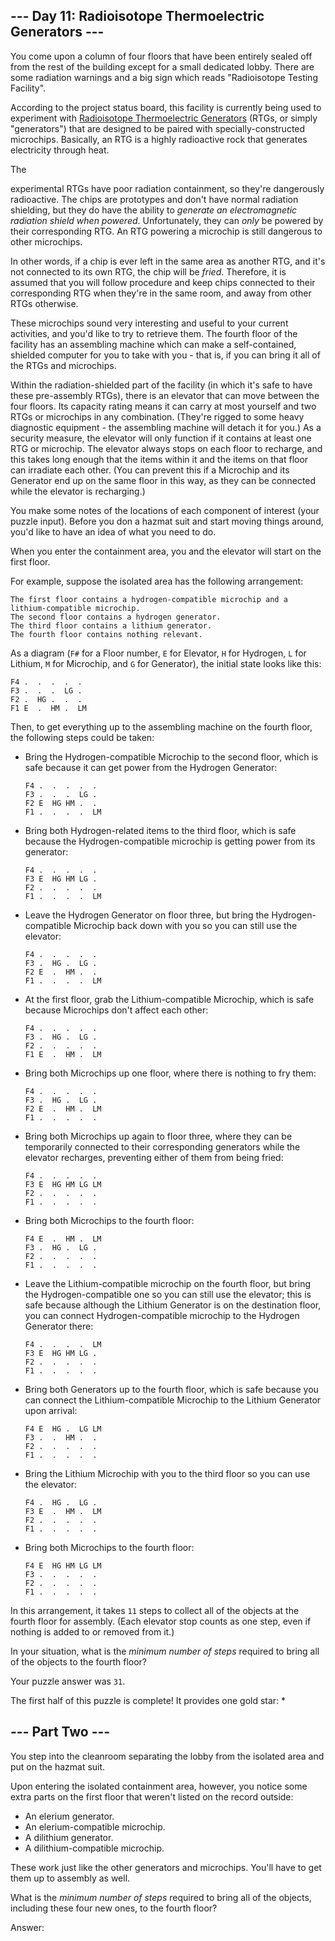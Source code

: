 --- Day 11: Radioisotope Thermoelectric Generators ---
------------------------------------------------------

You come upon a column of four floors that have been entirely sealed off
from the rest of the building except for a small dedicated lobby. There
are some radiation warnings and a big sign which reads "Radioisotope
Testing Facility".

According to the project status board, this facility is currently being
used to experiment with [Radioisotope Thermoelectric Generators]
(RTGs, or simply "generators") that are designed to be paired with
specially-constructed microchips. Basically, an RTG is a highly
radioactive rock that generates electricity through heat.

The

experimental RTGs have poor radiation containment, so they're
dangerously radioactive. The chips are prototypes and don't have normal
radiation shielding, but they do have the ability to *generate an
electromagnetic radiation shield when powered*. Unfortunately, they can
*only* be powered by their corresponding RTG. An RTG powering a
microchip is still dangerous to other microchips.

In other words, if a chip is ever left in the same area as another RTG,
and it's not connected to its own RTG, the chip will be *fried*.
Therefore, it is assumed that you will follow procedure and keep chips
connected to their corresponding RTG when they're in the same room, and
away from other RTGs otherwise.

These microchips sound very interesting and useful to your current
activities, and you'd like to try to retrieve them. The fourth floor of
the facility has an assembling machine which can make a self-contained,
shielded computer for you to take with you - that is, if you can bring
it all of the RTGs and microchips.

Within the radiation-shielded part of the facility (in which it's safe
to have these pre-assembly RTGs), there is an elevator that can move
between the four floors. Its capacity rating means it can carry at most
yourself and two RTGs or microchips in any combination. (They're rigged
to some heavy diagnostic equipment - the assembling machine will detach
it for you.) As a security measure, the elevator will only function if
it contains at least one RTG or microchip. The elevator always stops on
each floor to recharge, and this takes long enough that the items within
it and the items on that floor can irradiate each other. (You can
prevent this if a Microchip and its Generator end up on the same floor
in this way, as they can be connected while the elevator is recharging.)

You make some notes of the locations of each component of interest (your
puzzle input). Before you don a hazmat suit and start moving things
around, you'd like to have an idea of what you need to do.

When you enter the containment area, you and the elevator will start on
the first floor.

For example, suppose the isolated area has the following arrangement:

``` wrap
The first floor contains a hydrogen-compatible microchip and a lithium-compatible microchip.
The second floor contains a hydrogen generator.
The third floor contains a lithium generator.
The fourth floor contains nothing relevant.
```

As a diagram (`F#` for a Floor number, `E` for Elevator, `H` for
Hydrogen, `L` for Lithium, `M` for Microchip, and `G` for Generator),
the initial state looks like this:

    F4 .  .  .  .  .  
    F3 .  .  .  LG .  
    F2 .  HG .  .  .  
    F1 E  .  HM .  LM 

Then, to get everything up to the assembling machine on the fourth
floor, the following steps could be taken:

-   Bring the Hydrogen-compatible Microchip to the second floor, which
    is safe because it can get power from the Hydrogen Generator:

        F4 .  .  .  .  .  
        F3 .  .  .  LG .  
        F2 E  HG HM .  .  
        F1 .  .  .  .  LM 

-   Bring both Hydrogen-related items to the third floor, which is safe
    because the Hydrogen-compatible microchip is getting power from its
    generator:

        F4 .  .  .  .  .  
        F3 E  HG HM LG .  
        F2 .  .  .  .  .  
        F1 .  .  .  .  LM 

-   Leave the Hydrogen Generator on floor three, but bring the
    Hydrogen-compatible Microchip back down with you so you can still
    use the elevator:

        F4 .  .  .  .  .  
        F3 .  HG .  LG .  
        F2 E  .  HM .  .  
        F1 .  .  .  .  LM 

-   At the first floor, grab the Lithium-compatible Microchip, which is
    safe because Microchips don't affect each other:

        F4 .  .  .  .  .  
        F3 .  HG .  LG .  
        F2 .  .  .  .  .  
        F1 E  .  HM .  LM 

-   Bring both Microchips up one floor, where there is nothing to fry
    them:

        F4 .  .  .  .  .  
        F3 .  HG .  LG .  
        F2 E  .  HM .  LM 
        F1 .  .  .  .  .  

-   Bring both Microchips up again to floor three, where they can be
    temporarily connected to their corresponding generators while the
    elevator recharges, preventing either of them from being fried:

        F4 .  .  .  .  .  
        F3 E  HG HM LG LM 
        F2 .  .  .  .  .  
        F1 .  .  .  .  .  

-   Bring both Microchips to the fourth floor:

        F4 E  .  HM .  LM 
        F3 .  HG .  LG .  
        F2 .  .  .  .  .  
        F1 .  .  .  .  .  

-   Leave the Lithium-compatible microchip on the fourth floor, but
    bring the Hydrogen-compatible one so you can still use the elevator;
    this is safe because although the Lithium Generator is on the
    destination floor, you can connect Hydrogen-compatible microchip to
    the Hydrogen Generator there:

        F4 .  .  .  .  LM 
        F3 E  HG HM LG .  
        F2 .  .  .  .  .  
        F1 .  .  .  .  .  

-   Bring both Generators up to the fourth floor, which is safe because
    you can connect the Lithium-compatible Microchip to the Lithium
    Generator upon arrival:

        F4 E  HG .  LG LM 
        F3 .  .  HM .  .  
        F2 .  .  .  .  .  
        F1 .  .  .  .  .  

-   Bring the Lithium Microchip with you to the third floor so you can
    use the elevator:

        F4 .  HG .  LG .  
        F3 E  .  HM .  LM 
        F2 .  .  .  .  .  
        F1 .  .  .  .  .  

-   Bring both Microchips to the fourth floor:

        F4 E  HG HM LG LM 
        F3 .  .  .  .  .  
        F2 .  .  .  .  .  
        F1 .  .  .  .  .  

In this arrangement, it takes `11` steps to collect all of the objects
at the fourth floor for assembly. (Each elevator stop counts as one
step, even if nothing is added to or removed from it.)

In your situation, what is the *minimum number of steps* required to
bring all of the objects to the fourth floor?

Your puzzle answer was `31`.

The first half of this puzzle is complete! It provides one gold star: \*

--- Part Two ---
----------------

You step into the cleanroom separating the lobby from the isolated area
and put on the hazmat suit.

Upon entering the isolated containment area, however, you notice some
extra parts on the first floor that weren't listed on the record
outside:

-   An elerium generator.
-   An elerium-compatible microchip.
-   A dilithium generator.
-   A dilithium-compatible microchip.

These work just like the other generators and microchips. You'll have to
get them up to assembly as well.

What is the *minimum number of steps* required to bring all of the
objects, including these four new ones, to the fourth floor?

Answer:

  [Radioisotope Thermoelectric Generators]: https://en.wikipedia.org/wiki/Radioisotope_thermoelectric_generator
